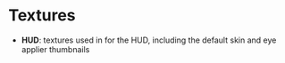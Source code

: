 # Textures

* **HUD**: textures used in for the HUD, including the default skin and eye
  applier thumbnails
